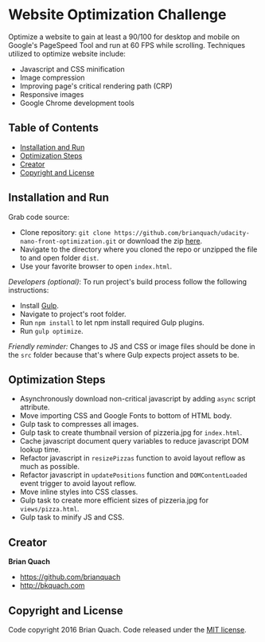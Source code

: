 # Website Optimization Challenge
Optimize a website to gain at least a 90/100 for desktop and mobile on Google's PageSpeed Tool and run at 60 FPS while scrolling. Techniques utilized to optimize website include:
* Javascript and CSS minification
* Image compression
* Improving page's critical rendering path (CRP)
* Responsive images
* Google Chrome development tools

## Table of Contents
* [Installation and Run](#installation-and-run)
* [Optimization Steps](#optimization-steps)
* [Creator](#creator)
* [Copyright and License](#copyright-and-license)

## Installation and Run
Grab code source:
* Clone repository: `git clone https://github.com/brianquach/udacity-nano-front-optimization.git` or download the zip [here](https://github.com/brianquach/udacity-nano-front-optimization/archive/master.zip).
* Navigate to the directory where you cloned the repo or unzipped the file to and open folder `dist`.
* Use your favorite browser to open `index.html`.

*Developers (optional)*:
To run project's build process follow the following instructions:
* Install [Gulp](https://github.com/gulpjs/gulp/blob/master/docs/getting-started.md).
* Navigate to project's root folder.
* Run `npm install` to let npm install required Gulp plugins.
* Run `gulp optimize`.

*Friendly reminder:* Changes to JS and CSS or image files should be done in the `src` folder because that's where Gulp expects project assets to be. 

## Optimization Steps
* Asynchronously download non-critical javascript by adding `async` script attribute.
* Move importing CSS and Google Fonts to bottom of HTML body.
* Gulp task to compresses all images.
* Gulp task to create thumbnail version of pizzeria.jpg for `index.html`.
* Cache javascript document query variables to reduce javascript DOM lookup time.
* Refactor javascript in `resizePizzas` function to avoid layout reflow as much as possible.
* Refactor javascript in `updatePositions` function and `DOMContentLoaded` event trigger to avoid layout reflow.
* Move inline styles into CSS classes.
* Gulp task to create more efficient sizes of pizzeria.jpg for `views/pizza.html`.
* Gulp task to minify JS and CSS.

## Creator
**Brian Quach**
* <https://github.com/brianquach>
* <http://bkquach.com>

## Copyright and License
Code copyright 2016 Brian Quach. Code released under the [MIT license](https://github.com/brianquach/udacity-nano-front-optimization/blob/master/LICENSE).
